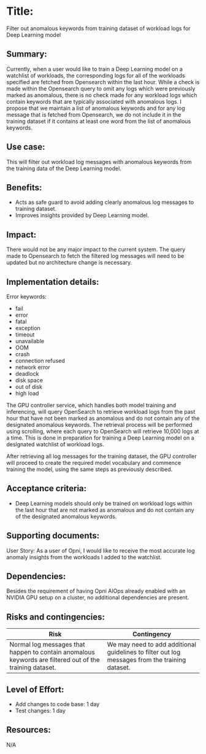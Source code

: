 # Title: 
Filter out anomalous keywords from training dataset of workload logs for Deep Learning model

## Summary: 
Currently, when a user would like to train a Deep Learning model on a watchlist of workloads, the corresponding logs for all of the workloads specified are fetched from Opensearch within the last hour. While a check is made within the Opensearch query to omit any logs which were previously marked as anomalous, there is no check made for any workload logs which contain keywords that are typically associated with anomalous logs. I propose that we maintain a list of anomalous keywords and for any log message that is fetched from Opensearch, we do not include it in the training dataset if it contains at least one word from the list of anomalous keywords.

## Use case: 
This will filter out workload log messages with anomalous keywords from the training data of the Deep Learning model. 

## Benefits: 
* Acts as safe guard to avoid adding clearly anomalous log messages to training dataset.
* Improves insights provided by Deep Learning model.


## Impact: 
There would not be any major impact to the current system. The query made to Opensearch to fetch the filtered log messages will need to be updated but no architecture change is necessary.

## Implementation details: 
Error keywords:
- fail
- error
- fatal
- exception
- timeout
- unavailable
- OOM
- crash
- connection refused
- network error
- deadlock
- disk space
- out of disk
- high load

The GPU controller service, which handles both model training and inferencing, will query OpenSearch to retrieve workload logs from the past hour that have not been marked as anomalous and do not contain any of the designated anomalous keywords. The retrieval process will be performed using scrolling, where each query to OpenSearch will retrieve 10,000 logs at a time. This is done in preparation for training a Deep Learning model on a designated watchlist of workload logs.

After retrieving all log messages for the training dataset, the GPU controller will proceed to create the required model vocabulary and commence training the model, using the same steps as previously described.


## Acceptance criteria: 
* Deep Learning models should only be trained on workload logs within the last hour that are not marked as anomalous and do not contain any of the designated anomalous keywords.

## Supporting documents: 
User Story:
As a user of Opni, I would like to receive the most accurate log anomaly insights from the workloads I added to the watchlist.


## Dependencies: 
Besides the requirement of having Opni AIOps already enabled with an NVIDIA GPU setup on a cluster, no additional dependencies are present.

## Risks and contingencies: 
| Risk                                                                                                     | Contingency                                                                                    |
|----------------------------------------------------------------------------------------------------------|------------------------------------------------------------------------------------------------|
| Normal log messages that happen to contain anomalous keywords are filtered out of the training dataset.  | We may need to add additional guidelines to filter out log messages from the training dataset. |

## Level of Effort: 
* Add changes to code base: 1 day
* Test changes: 1 day

## Resources: 
N/A
